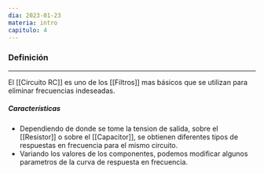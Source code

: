 ```yaml
---
dia: 2023-01-23
materia: intro
capitulo: 4
---
```

### Definición
---
El [[Circuito RC]] es uno de los [[Filtros]] mas básicos que se utilizan para eliminar frecuencias indeseadas.

##### Características
- Dependiendo de donde se tome la tension de salida, sobre el [[Resistor]] o sobre el [[Capacitor]], se obtienen diferentes tipos de respuestas en frecuencia para el mismo circuito.
- Variando los valores de los componentes, podemos modificar algunos parametros de la curva de respuesta en frecuencia.
